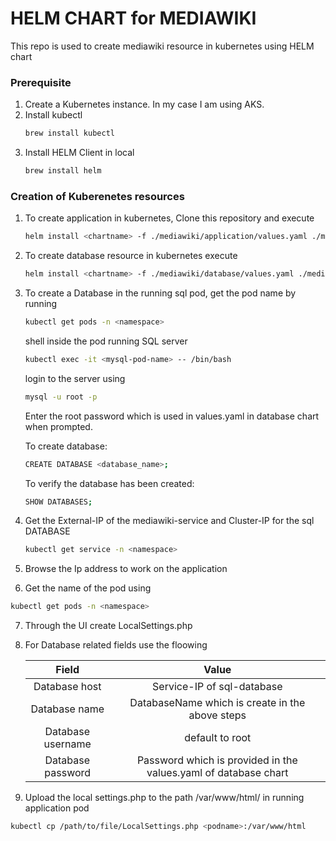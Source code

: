 # HELM CHART for MEDIAWIKI
This repo is used to create mediawiki resource in kubernetes using HELM chart

### Prerequisite
1. Create a Kubernetes instance. In my case I am using AKS.
2. Install kubectl
   ```bash
   brew install kubectl
   ```
3. Install HELM Client in local
   ```bash
   brew install helm
   ```

### Creation of Kuberenetes resources
1. To create application in kubernetes, Clone this repository and execute
    ```bash
    helm install <chartname> -f ./mediawiki/application/values.yaml ./mediawiki/application
    ```
2. To create database resource in kubernetes execute
   ```bash
   helm install <chartname> -f ./mediawiki/database/values.yaml ./mediawiki/database
   ```
3. To create a Database in the running sql pod, get the pod name by running
   ```bash
   kubectl get pods -n <namespace>
   ```
   
   shell inside the pod running SQL server
   ```bash
   kubectl exec -it <mysql-pod-name> -- /bin/bash
   ```

   login to the server using
   ```bash
   mysql -u root -p
   ```

   Enter the root password which is used in values.yaml in database chart when prompted.

   To create database:
   ```bash
   CREATE DATABASE <database_name>;
   ```
   To verify the database has been created:
   ```bash
   SHOW DATABASES;
   ```
4. Get the External-IP of the mediawiki-service and Cluster-IP for the sql DATABASE
   ```bash
   kubectl get service -n <namespace>
   ```
5. Browse the Ip address to work on the application
6.  Get the name of the pod using
   ```bash
   kubectl get pods -n <namespace>
   ```
7.  Through the UI create LocalSettings.php
8.  For Database related fields use the floowing
    
    | Field | Value |
    |:-------------:|:-------------:|
    | Database host | Service-IP of sql-database |
    | Database name | DatabaseName which is create in the above steps |
    | Database username | default to root |
    | Database password | Password which is provided in the values.yaml of database chart |
9.  Upload the local settings.php to the path /var/www/html/ in running application pod
   ```bash
   kubectl cp /path/to/file/LocalSettings.php <podname>:/var/www/html
   ```
